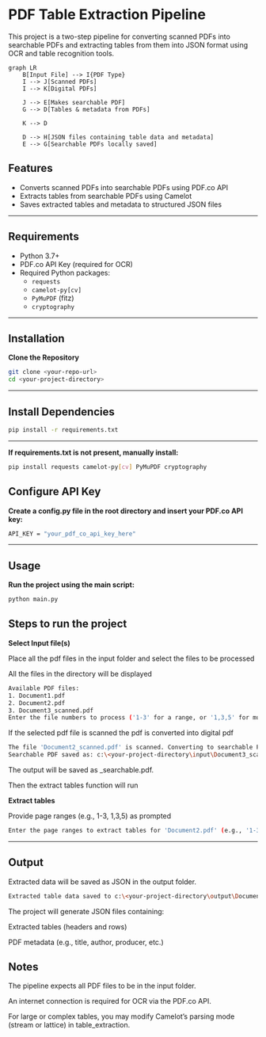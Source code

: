 # PDF Table Extraction Pipeline

This project is a two-step pipeline for converting scanned PDFs into searchable PDFs and extracting tables from them into JSON format using OCR and table recognition tools.
```mermaid
graph LR
    B[Input File] --> I{PDF Type}
    I --> J[Scanned PDFs]
    I --> K[Digital PDFs]

    J --> E[Makes searchable PDF]
    G --> D[Tables & metadata from PDFs]

    K --> D

    D --> H[JSON files containing table data and metadata]
    E --> G[Searchable PDFs locally saved]

```
## Features

- Converts scanned PDFs into searchable PDFs using PDF.co API
- Extracts tables from searchable PDFs using Camelot
- Saves extracted tables and metadata to structured JSON files

---

## Requirements

- Python 3.7+
- PDF.co API Key (required for OCR)
- Required Python packages:
  - `requests`
  - `camelot-py[cv]`
  - `PyMuPDF` (fitz)
  - `cryptography`

---

## Installation

**Clone the Repository**
   ```bash
   git clone <your-repo-url>
   cd <your-project-directory>
   ```
---

## Install Dependencies
   ```bash
   pip install -r requirements.txt
   ```
---

**If requirements.txt is not present, manually install:**
   ```bash
   pip install requests camelot-py[cv] PyMuPDF cryptography
   ```
## Configure API Key
**Create a config.py file in the root directory and insert your PDF.co API key:**
  ```bash
  API_KEY = "your_pdf_co_api_key_here"
  ```

---

## Usage
**Run the project using the main script:**
  ```bash
  python main.py
```

## Steps to run the project 
**Select Input file(s)**

Place all the pdf files in the input folder and select the files to be processed

All the files in the directory will be displayed
```bash
Available PDF files:
1. Document1.pdf
2. Document2.pdf
3. Document3_scanned.pdf
Enter the file numbers to process ('1-3' for a range, or '1,3,5' for multiple files):
```
If the selected pdf file is scanned the pdf is converted into digital pdf
```bash
The file 'Document2_scanned.pdf' is scanned. Converting to searchable PDF...
Searchable PDF saved as: c:\<your-project-directory\input\Document3_scanned_searchable.pdf
```
The output will be saved as <filename>_searchable.pdf.

Then the extract tables function will run

**Extract tables**

Provide page ranges (e.g., 1-3, 1,3,5) as prompted
```bash
Enter the page ranges to extract tables for 'Document2.pdf' (e.g., '1-3' or '1,2,3'): 2
```
---

## Output
Extracted data will be saved as JSON in the output folder.

```bash
Extracted table data saved to c:\<your-project-directory\output\Document2_tables.json
```

The project will generate JSON files containing:

Extracted tables (headers and rows)

PDF metadata (e.g., title, author, producer, etc.)



## Notes

The pipeline expects all PDF files to be in the input folder.

An internet connection is required for OCR via the PDF.co API.

For large or complex tables, you may modify Camelot’s parsing mode (stream or lattice) in table_extraction.

